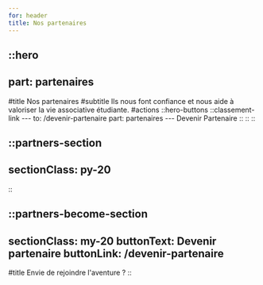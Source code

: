 ```yaml
---
for: header
title: Nos partenaires
---
```


::hero
---
part: partenaires
---
#title
Nos partenaires
#subtitle
Ils nous font confiance et nous aide à valoriser la vie associative étudiante.
#actions
  ::hero-buttons
    ::classement-link
    ---
    to: /devenir-partenaire
    part: partenaires
    ---
    Devenir Partenaire
    ::
  ::
::

::partners-section
---
sectionClass: py-20
---
::


::partners-become-section
---
sectionClass: my-20
buttonText: Devenir partenaire
buttonLink: /devenir-partenaire
---
#title
Envie de rejoindre l'aventure ?
::
